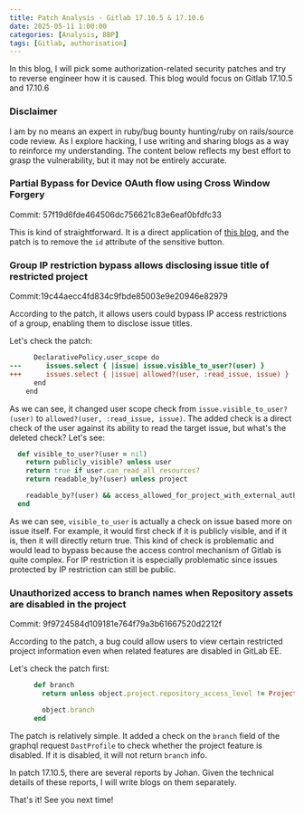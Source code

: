 ```yaml
---
title: Patch Analysis - Gitlab 17.10.5 & 17.10.6
date: 2025-05-11 1:00:00
categories: [Analysis, BBP]
tags: [Gitlab, authorisation]
---
```


In this blog, I will pick some authorization-related security patches and try to reverse engineer how it is caused. This blog would focus on Gitlab 17.10.5 and 17.10.6

### Disclaimer

I am by no means an expert in ruby/bug bounty hunting/ruby on rails/source code review. As I explore hacking, I use writing and sharing blogs as a way to reinforce my understanding. The content below reflects my best effort to grasp the vulnerability, but it may not be entirely accurate.

### Partial Bypass for Device OAuth flow using Cross Window Forgery
Commit: 57f19d6fde464506dc756621c83e6eaf0bfdfc33

This is kind of straightforward. It is a direct application of [this blog](https://www.paulosyibelo.com/2024/02/cross-window-forgery-web-attack-vector.html), and the patch is to remove the `id` attribute of the sensitive button.

### Group IP restriction bypass allows disclosing issue title of restricted project
Commit:19c44aecc4fd834c9fbde85003e9e20946e82979

According to the patch, it allows users could bypass IP access restrictions of a group, enabling them to disclose issue titles.

Let's check the patch:
```diff
      DeclarativePolicy.user_scope do
---      issues.select { |issue| issue.visible_to_user?(user) }
+++      issues.select { |issue| allowed?(user, :read_issue, issue) }
      end
    end
```
As we can see, it changed user scope check from `issue.visible_to_user?(user)` to `allowed?(user, :read_issue, issue)`.
The added check is a direct check of the user against its ability to read the target issue, but what's the deleted check? Let's see:
```ruby
  def visible_to_user?(user = nil)
    return publicly_visible? unless user
    return true if user.can_read_all_resources?
    return readable_by?(user) unless project

    readable_by?(user) && access_allowed_for_project_with_external_authorization?(user, project)
  end
```

As we can see, `visible_to_user` is actually a check on issue based more on issue itself. For example, it would first check if it is publicly visible, and if it is, then it will directly return true. This kind of check is problematic and would lead to bypass because the access control mechanism of Gitlab is quite complex. For IP restriction it is especially problematic since issues protected by IP restriction can still be public.

### Unauthorized access to branch names when Repository assets are disabled in the project
Commit: 9f9724584d109181e764f79a3b61667520d2212f

According to the patch, a bug could allow users to view certain restricted project information even when related features are disabled in GitLab EE. 

Let's check the patch first:
```ruby
      def branch
        return unless object.project.repository_access_level != ProjectFeature::DISABLED

        object.branch
      end
```

The patch is relatively simple. It added a check on the `branch` field of the graphql request `DastProfile` to check whether the project feature is disabled. If it is disabled, it will not return `branch` info.

In patch 17.10.5, there are several reports by Johan. Given the technical details of these reports, I will write blogs on them separately.

That's it! See you next time!
